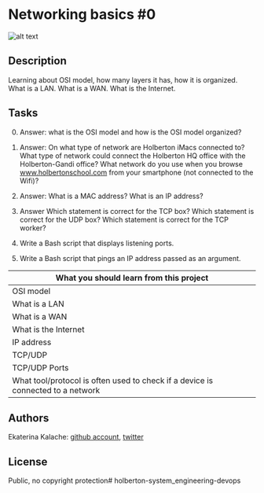 # Networking basics #0
![alt text](http://i.imgur.com/kbaNEA1.jpg)
## Description
Learning about OSI model, how many layers it has, how it is organized. What is a LAN. What is a WAN. What is the Internet.
## Tasks

0. Answer: what is the OSI model and how is the OSI model organized?

1. Answer: On what type of network are Holberton iMacs connected to? What type of network could connect the Holberton HQ office with the Holberton-Gandi office? What network do you use when you browse www.holbertonschool.com from your smartphone (not connected to the Wifi)?

2. Answer: What is a MAC address? What is an IP address?

3. Answer Which statement is correct for the TCP box? Which statement is correct for the UDP box? Which statement is correct for the TCP worker?

4. Write a Bash script that displays listening ports.

5. Write a Bash script that pings an IP address passed as an argument.


| What you should learn from this project |
| ---------------- |
|   OSI model |
|   What is a LAN |
|  What is a WAN |
|  What is the Internet |
|   IP address |
| TCP/UDP |
| TCP/UDP Ports |
| What tool/protocol is often used to check if a device is connected to a network |

## Authors

Ekaterina Kalache: [github account](https://github.com/KatyaKalache), [twitter](https://twitter.com/KatyaKalache)

## License
Public, no copyright protection# holberton-system_engineering-devops
